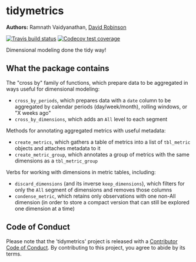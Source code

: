 # tidymetrics

**Authors:** Ramnath Vaidyanathan, [David Robinson](http://varianceexplained.org/)<br/>

[![Travis build status](https://travis-ci.org/ramnathv/tidymetrics.svg?branch=master)](https://travis-ci.org/ramnathv/tidymetrics)
[![Codecov test coverage](https://codecov.io/gh/ramnathv/tidymetrics/branch/master/graph/badge.svg)](https://codecov.io/gh/ramnathv/tidymetrics?branch=master)

Dimensional modeling done the tidy way!

## What the package contains

The "cross by" family of functions, which prepare data to be aggregated in ways useful for dimensional modeling:

* `cross_by_periods`, which prepares data with a `date` column to be aggregated by calendar periods (day/week/month), rolling windows, or "X weeks ago"
* `cross_by_dimensions`, which adds an `All` level to each segment

Methods for annotating aggregated metrics with useful metadata:

* `create_metrics`, which gathers a table of metrics into a list of `tbl_metric` objects and attaches metadata to it
* `create_metric_group`, which annotates a group of metrics with the same dimensions as a `tbl_metric_group`

Verbs for working with dimensions in metric tables, including:

* `discard_dimensions` (and its inverse `keep_dimensions`), which filters for only the `All` segment of dimensions and removes those columns
* `condense_metric`, which retains only observations with one non-All dimension (in order to store a compact version that can still be explored one dimension at a time) 

## Code of Conduct

Please note that the 'tidymetrics' project is released with a [Contributor Code of Conduct](CODE_OF_CONDUCT.md). By contributing to this project, you agree to abide by its terms.
